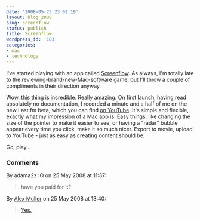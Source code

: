 ```yaml
---
date: '2008-05-23 23:02:19'
layout: blog_2008
slug: screenflow
status: publish
title: Screenflow
wordpress_id: '103'
categories:
- mac
- technology
---
```


I've started playing with an app called
[Screenflow](http://www.varasoftware.com/products/screenflow/). As always, I'm
totally late to the reviewing-brand-new-Mac-software game, but I'll throw a
couple of compliments in their direction anyway.

Wow, this thing is incredible. Really amazing. On first launch, having read
absolutely no documentation, I recorded a minute and a half of me on the new
Last.fm beta, which you can find [on YouTube](http://www.youtube.com/watch?v=VUG9cGw1rBY&fmt=18).
It's simple and flexible, exactly what my impression of a Mac app is. Easy
things, like changing the size of the pointer to make it easier to see, or
having a "radar" bubble appear every time you click, make it so much nicer.
Export to movie, upload to YouTube - just as easy as creating content should
be.

Go, play...

### Comments ###

By adama2z :O on 25 May 2008 at 11:37:

> have you paid for it?

By [Alex Muller](http://alex.mullr.net/blog/) on 25 May 2008 at 13:40:

> [Yes.](http://what.cd/)
